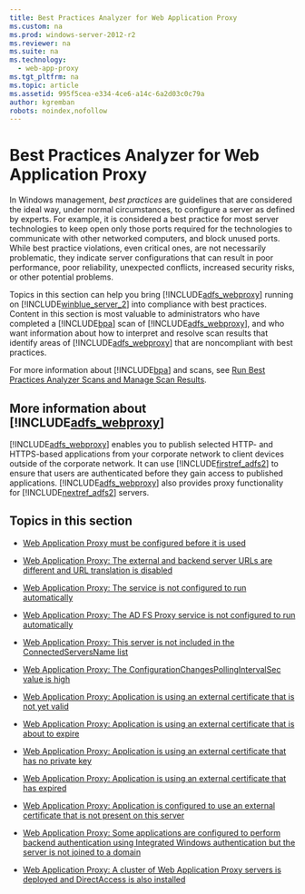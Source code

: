```yaml
---
title: Best Practices Analyzer for Web Application Proxy
ms.custom: na
ms.prod: windows-server-2012-r2
ms.reviewer: na
ms.suite: na
ms.technology: 
  - web-app-proxy
ms.tgt_pltfrm: na
ms.topic: article
ms.assetid: 995f5cea-e334-4ce6-a14c-6a2d03c0c79a
author: kgremban
robots: noindex,nofollow
---
```

# Best Practices Analyzer for Web Application Proxy
In Windows management, *best practices* are guidelines that are considered the ideal way, under normal circumstances, to configure a server as defined by experts. For example, it is considered a best practice for most server technologies to keep open only those ports required for the technologies to communicate with other networked computers, and block unused ports. While best practice violations, even critical ones, are not necessarily problematic, they indicate server configurations that can result in poor performance, poor reliability, unexpected conflicts, increased security risks, or other potential problems.  
  
Topics in this section can help you bring [!INCLUDE[adfs_webproxy](../Token/adfs_webproxy_md.md)] running on [!INCLUDE[winblue_server_2](../Token/winblue_server_2_md.md)] into compliance with best practices. Content in this section is most valuable to administrators who have completed a [!INCLUDE[bpa](../Token/bpa_md.md)] scan of [!INCLUDE[adfs_webproxy](../Token/adfs_webproxy_md.md)], and who want information about how to interpret and resolve scan results that identify areas of [!INCLUDE[adfs_webproxy](../Token/adfs_webproxy_md.md)] that are noncompliant with best practices.  
  
For more information about [!INCLUDE[bpa](../Token/bpa_md.md)] and scans, see [Run Best Practices Analyzer Scans and Manage Scan Results](http://technet.microsoft.com/library/hh831400.aspx).  
  
## More information about [!INCLUDE[adfs_webproxy](../Token/adfs_webproxy_md.md)]  
[!INCLUDE[adfs_webproxy](../Token/adfs_webproxy_md.md)] enables you to publish selected HTTP\- and HTTPS\-based applications from your corporate network to client devices outside of the corporate network. It can use [!INCLUDE[firstref_adfs2](../Token/firstref_adfs2_md.md)] to ensure that users are authenticated before they gain access to published applications. [!INCLUDE[adfs_webproxy](../Token/adfs_webproxy_md.md)] also provides proxy functionality for [!INCLUDE[nextref_adfs2](../Token/nextref_adfs2_md.md)] servers.  
  
## Topics in this section  
  
-   [Web Application Proxy must be configured before it is used](../Topic/Web-Application-Proxy-must-be-configured-before-it-is-used.md)  
  
-   [Web Application Proxy: The external and backend server URLs are different and URL translation is disabled](../Topic/Web-Application-Proxy--The-external-and-backend-server-URLs-are-different-and-URL-translation-is-disabled.md)  
  
-   [Web Application Proxy: The service is not configured to run automatically](../Topic/Web-Application-Proxy--The-service-is-not-configured-to-run-automatically.md)  
  
-   [Web Application Proxy: The AD FS Proxy service is not configured to run automatically](../Topic/Web-Application-Proxy--The-AD-FS-Proxy-service-is-not-configured-to-run-automatically.md)  
  
-   [Web Application Proxy: This server is not included in the ConnectedServersName list](../Topic/Web-Application-Proxy--This-server-is-not-included-in-the-ConnectedServersName-list.md)  
  
-   [Web Application Proxy: The ConfigurationChangesPollingIntervalSec value is high](../Topic/Web-Application-Proxy--The-ConfigurationChangesPollingIntervalSec-value-is-high.md)  
  
-   [Web Application Proxy: Application is using an external certificate that is not yet valid](../Topic/Web-Application-Proxy--Application-is-using-an-external-certificate-that-is-not-yet-valid.md)  
  
-   [Web Application Proxy: Application is using an external certificate that is about to expire](../Topic/Web-Application-Proxy--Application-is-using-an-external-certificate-that-is-about-to-expire.md)  
  
-   [Web Application Proxy: Application is using an external certificate that has no private key](../Topic/Web-Application-Proxy--Application-is-using-an-external-certificate-that-has-no-private-key.md)  
  
-   [Web Application Proxy: Application is using an external certificate that has expired](../Topic/Web-Application-Proxy--Application-is-using-an-external-certificate-that-has-expired.md)  
  
-   [Web Application Proxy: Application is configured to use an external certificate that is not present on this server](../Topic/Web-Application-Proxy--Application-is-configured-to-use-an-external-certificate-that-is-not-present-on-this-server.md)  
  
-   [Web Application Proxy: Some applications are configured to perform backend authentication using Integrated Windows authentication but the server is not joined to a domain](../Topic/Web-Application-Proxy--Some-applications-are-configured-to-perform-backend-authentication-using-Integrated-Windows-authentication-but-the-server-is-not-joined-to-a-domain.md)  
  
-   [Web Application Proxy: A cluster of Web Application Proxy servers is deployed and DirectAccess is also installed](../Topic/Web-Application-Proxy--A-cluster-of-Web-Application-Proxy-servers-is-deployed-and-DirectAccess-is-also-installed.md)  
  
